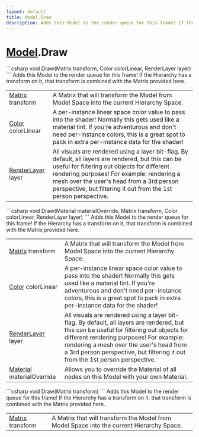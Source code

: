 ```yaml
---
layout: default
title: Model.Draw
description: Adds this Model to the render queue for this frame! If the Hierarchy has a transform on it, that transform is combined with the Matrix provided here.
---
```

# [Model]({{site.url}}/Pages/StereoKit/Model.html).Draw

<div class='signature' markdown='1'>
```csharp
void Draw(Matrix transform, Color colorLinear, RenderLayer layer)
```
Adds this Model to the render queue for this frame! If
the Hierarchy has a transform on it, that transform is combined
with the Matrix provided here.
</div>

|  |  |
|--|--|
|[Matrix]({{site.url}}/Pages/StereoKit/Matrix.html) transform|A Matrix that will transform the Model             from Model Space into the current Hierarchy Space.|
|[Color]({{site.url}}/Pages/StereoKit/Color.html) colorLinear|A per-instance linear space color value             to pass into the shader! Normally this gets used like a material             tint. If you're  adventurous and don't need per-instance colors,             this is a great spot to pack in extra per-instance data for the             shader!|
|[RenderLayer]({{site.url}}/Pages/StereoKit/RenderLayer.html) layer|All visuals are rendered using a layer              bit-flag. By default, all layers are rendered, but this can be              useful for filtering out objects for different rendering              purposes! For example: rendering a mesh over the user's head from             a 3rd person perspective, but filtering it out from the 1st             person perspective.|

<div class='signature' markdown='1'>
```csharp
void Draw(Material materialOverride, Matrix transform, Color colorLinear, RenderLayer layer)
```
Adds this Model to the render queue for this frame! If
the Hierarchy has a transform on it, that transform is combined
with the Matrix provided here.
</div>

|  |  |
|--|--|
|[Matrix]({{site.url}}/Pages/StereoKit/Matrix.html) transform|A Matrix that will transform the Model             from Model Space into the current Hierarchy Space.|
|[Color]({{site.url}}/Pages/StereoKit/Color.html) colorLinear|A per-instance linear space color value             to pass into the shader! Normally this gets used like a material             tint. If you're  adventurous and don't need per-instance colors,             this is a great spot to pack in extra per-instance data for the             shader!|
|[RenderLayer]({{site.url}}/Pages/StereoKit/RenderLayer.html) layer|All visuals are rendered using a layer              bit-flag. By default, all layers are rendered, but this can be              useful for filtering out objects for different rendering              purposes! For example: rendering a mesh over the user's head from             a 3rd person perspective, but filtering it out from the 1st             person perspective.|
|[Material]({{site.url}}/Pages/StereoKit/Material.html) materialOverride|Allows you to override the Material             of all nodes on this Model with your own Material.|

<div class='signature' markdown='1'>
```csharp
void Draw(Matrix transform)
```
Adds this Model to the render queue for this frame! If
the Hierarchy has a transform on it, that transform is combined
with the Matrix provided here.
</div>

|  |  |
|--|--|
|[Matrix]({{site.url}}/Pages/StereoKit/Matrix.html) transform|A Matrix that will transform the Model             from Model Space into the current Hierarchy Space.|




